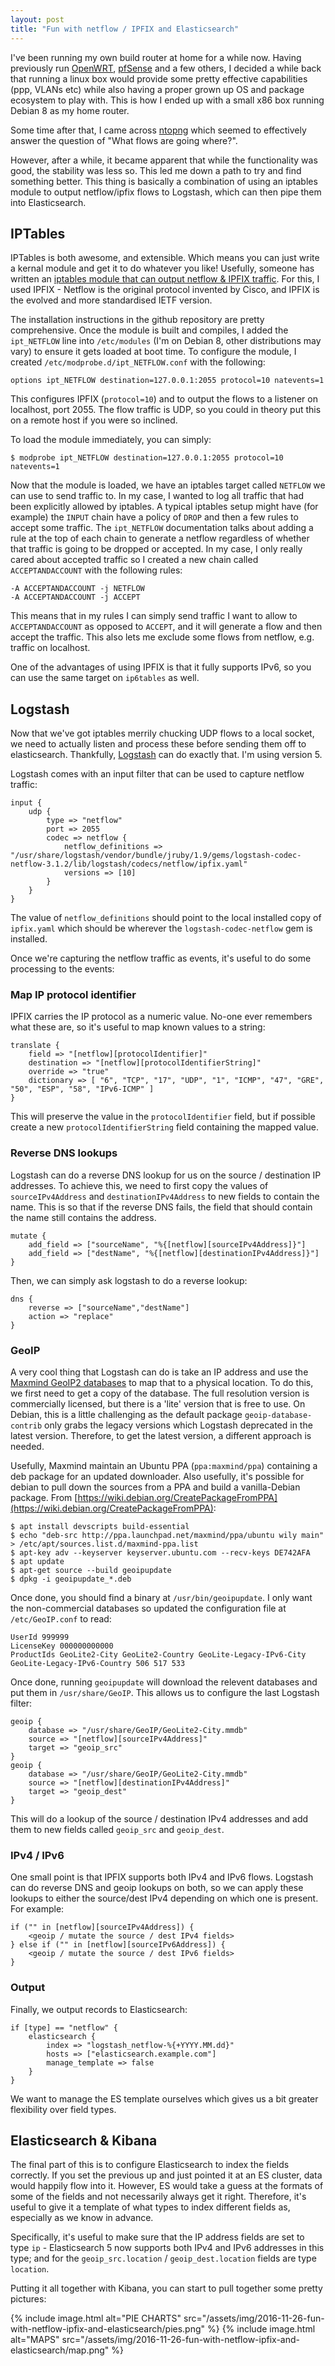 ```yaml
---
layout: post
title: "Fun with netflow / IPFIX and Elasticsearch"
---
```

I've been running my own build router at home for a while now. Having previously run [OpenWRT](https://openwrt.org), [pfSense](https://pfsense.org/) and a few others, I decided a while back that running a linux box would provide some pretty effective capabilities (ppp, VLANs etc) while also having a proper grown up OS and package ecosystem to play with. This is how I ended up with a small x86 box running Debian 8 as my home router.

Some time after that, I came across [ntopng](http://www.ntop.org/products/traffic-analysis/ntop/) which seemed to effectively answer the question of "What flows are going where?".

However, after a while, it became apparent that while the functionality was good, the stability was less so. This led me down a path to try and find something better. This thing is basically a combination of using an iptables module to output netflow/ipfix flows to Logstash, which can then pipe them into Elasticsearch.

## IPTables

IPTables is both awesome, and extensible. Which means you can just write a kernal module and get it to do whatever you like! Usefully, someone has written an [iptables module that can output netflow & IPFIX traffic](https://github.com/aabc/ipt-netflow). For this, I used IPFIX - Netflow is the original protocol invented by Cisco, and IPFIX is the evolved and more standardised IETF version.

The installation instructions in the github repository are pretty comprehensive. Once the module is built and compiles, I added the `ipt_NETFLOW` line into `/etc/modules` (I'm on Debian 8, other distributions may vary) to ensure it gets loaded at boot time. To configure the module, I created `/etc/modprobe.d/ipt_NETFLOW.conf` with the following:

    options ipt_NETFLOW destination=127.0.0.1:2055 protocol=10 natevents=1

This configures IPFIX (`protocol=10`) and to output the flows to a listener on localhost, port 2055. The flow traffic is UDP, so you could in theory put this on a remote host if you were so inclined.

To load the module immediately, you can simply:

    $ modprobe ipt_NETFLOW destination=127.0.0.1:2055 protocol=10 natevents=1

Now that the module is loaded, we have an iptables target called `NETFLOW` we can use to send traffic to. In my case, I wanted to log all traffic that had been explicitly allowed by iptables. A typical iptables setup might have (for example) the `INPUT` chain have a policy of `DROP` and then a few rules to accept some traffic. The `ipt_NETFLOW` documentation talks about adding a rule at the top of each chain to generate a netflow regardless of whether that traffic is going to be dropped or accepted. In my case, I only really cared about accepted traffic so I created a new chain called `ACCEPTANDACCOUNT` with the following rules:

    -A ACCEPTANDACCOUNT -j NETFLOW
    -A ACCEPTANDACCOUNT -j ACCEPT

This means that in my rules I can simply send traffic I want to allow to `ACCEPTANDACCOUNT` as opposed to `ACCEPT`, and it will generate a flow and then accept the traffic. This also lets me exclude some flows from netflow, e.g. traffic on localhost.

One of the advantages of using IPFIX is that it fully supports IPv6, so you can use the same target on `ip6tables` as well.

## Logstash

Now that we've got iptables merrily chucking UDP flows to a local socket, we need to actually listen and process these before sending them off to elasticsearch. Thankfully, [Logstash](https://www.elastic.co/products/logstash) can do exactly that. I'm using version 5.

Logstash comes with an input filter that can be used to capture netflow traffic:

    input {
        udp {
            type => "netflow"
            port => 2055
            codec => netflow {
                netflow_definitions => "/usr/share/logstash/vendor/bundle/jruby/1.9/gems/logstash-codec-netflow-3.1.2/lib/logstash/codecs/netflow/ipfix.yaml"
                versions => [10]
            }
        }
    }

The value of `netflow_definitions` should point to the local installed copy of `ipfix.yaml` which should be wherever the `logstash-codec-netflow` gem is installed.

Once we're capturing the netflow traffic as events, it's useful to do some processing to the events:

### Map IP protocol identifier

IPFIX carries the IP protocol as a numeric value. No-one ever remembers what these are, so it's useful to map known values to a string:

    translate {
        field => "[netflow][protocolIdentifier]"
        destination => "[netflow][protocolIdentifierString]"
        override => "true"
        dictionary => [ "6", "TCP", "17", "UDP", "1", "ICMP", "47", "GRE", "50", "ESP", "58", "IPv6-ICMP" ]
    }

This will preserve the value in the `protocolIdentifier` field, but if possible create a new `protocolIdentifierString` field containing the mapped value.

### Reverse DNS lookups

Logstash can do a reverse DNS lookup for us on the source / destination IP addresses. To achieve this, we need to first copy the values of `sourceIPv4Address` and `destinationIPv4Address` to new fields to contain the name. This is so that if the reverse DNS fails, the field that should contain the name still contains the address.

    mutate {
        add_field => ["sourceName", "%{[netflow][sourceIPv4Address]}"]
        add_field => ["destName", "%{[netflow][destinationIPv4Address]}"]
    }

Then, we can simply ask logstash to do a reverse lookup:

    dns {
        reverse => ["sourceName","destName"]
        action => "replace"
    }

### GeoIP

A very cool thing that Logstash can do is take an IP address and use the [Maxmind GeoIP2 databases](https://www.maxmind.com/en/geoip2-databases) to map that to a physical location. To do this, we first need to get a copy of the database. The full resolution version is commercially licensed, but there is a 'lite' version that is free to use. On Debian, this is a little challenging as the default package `geoip-database-contrib` only grabs the legacy versions which Logstash deprecated in the latest version. Therefore, to get the latest version, a different approach is needed.

Usefully, Maxmind maintain an Ubuntu PPA (`ppa:maxmind/ppa`) containing a deb package for an updated downloader. Also usefully, it's possible for debian to pull down the sources from a PPA and build a vanilla-Debian package. From [https://wiki.debian.org/CreatePackageFromPPA](https://wiki.debian.org/CreatePackageFromPPA):

    $ apt install devscripts build-essential
    $ echo "deb-src http://ppa.launchpad.net/maxmind/ppa/ubuntu wily main" > /etc/apt/sources.list.d/maxmind-ppa.list
    $ apt-key adv --keyserver keyserver.ubuntu.com --recv-keys DE742AFA
    $ apt update
    $ apt-get source --build geoipupdate
    $ dpkg -i geoipupdate_*.deb

Once done, you should find a binary at `/usr/bin/geoipupdate`. I only want the non-commercial databases so updated the configuration file at `/etc/GeoIP.conf` to read:

    UserId 999999
    LicenseKey 000000000000
    ProductIds GeoLite2-City GeoLite2-Country GeoLite-Legacy-IPv6-City GeoLite-Legacy-IPv6-Country 506 517 533

Once done, running `geoipupdate` will download the relevent databases and put them in `/usr/share/GeoIP`. This allows us to configure the last Logstash filter:

    geoip {
        database => "/usr/share/GeoIP/GeoLite2-City.mmdb"
        source => "[netflow][sourceIPv4Address]"
        target => "geoip_src"
    }
    geoip {
        database => "/usr/share/GeoIP/GeoLite2-City.mmdb"
        source => "[netflow][destinationIPv4Address]"
        target => "geoip_dest"
    }

This will do a lookup of the source / destination IPv4 addresses and add them to new fields called `geoip_src` and `geoip_dest`.

### IPv4 / IPv6

One small point is that IPFIX supports both IPv4 and IPv6 flows. Logstash can do reverse DNS and geoip lookups on both, so we can apply these lookups to either the source/dest IPv4 depending on which one is present. For example:

    if ("" in [netflow][sourceIPv4Address]) {
        <geoip / mutate the source / dest IPv4 fields>
    } else if ("" in [netflow][sourceIPv6Address]) {
        <geoip / mutate the source / dest IPv6 fields>
    }

### Output

Finally, we output records to Elasticsearch:

    if [type] == "netflow" {
        elasticsearch {
            index => "logstash_netflow-%{+YYYY.MM.dd}"
            hosts => ["elasticsearch.example.com"]
            manage_template => false
        }
    }

We want to manage the ES template ourselves which gives us a bit greater flexibility over field types.

## Elasticsearch & Kibana

The final part of this is to configure Elasticsearch to index the fields correctly. If you set the previous up and just pointed it at an ES cluster, data would happily flow into it. However, ES would take a guess at the formats of some of the fields and not necessarily always get it right. Therefore, it's useful to give it a template of what types to index different fields as, especially as we know in advance.

Specifically, it's useful to make sure that the IP address fields are set to type `ip` - Elasticsearch 5 now supports both IPv4 and IPv6 addresses in this type; and for the `geoip_src.location` / `geoip_dest.location` fields are type `location`.

Putting it all together with Kibana, you can start to pull together some pretty pictures:

{% include image.html alt="PIE CHARTS" src="/assets/img/2016-11-26-fun-with-netflow-ipfix-and-elasticsearch/pies.png" %}
{% include image.html alt="MAPS" src="/assets/img/2016-11-26-fun-with-netflow-ipfix-and-elasticsearch/map.png" %}
